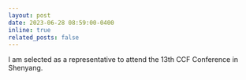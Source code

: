 ```yaml
---
layout: post
date: 2023-06-28 08:59:00-0400
inline: true
related_posts: false
---
```


I am selected as a representative to attend the 13th CCF Conference in Shenyang.